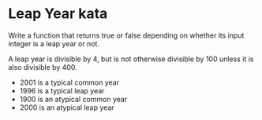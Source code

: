 # Leap Year kata

Write a function that returns true or false depending on whether its input integer is a leap year or not.

A leap year is divisible by 4, but is not otherwise divisible by 100 unless it is also divisible by 400.

* 2001 is a typical common year
* 1996 is a typical leap year
* 1900 is an atypical common year
* 2000 is an atypical leap year